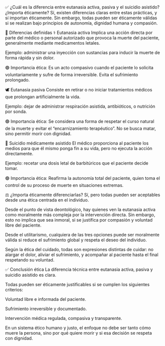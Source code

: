 ✅ ¿Cuál es la diferencia entre eutanasia activa, pasiva y el suicidio asistido? ¿Importa éticamente?
Sí, existen diferencias claras entre estas prácticas, y sí importan éticamente. Sin embargo, todas pueden ser éticamente válidas si se realizan bajo principios de autonomía, dignidad humana y compasión.

📌 Diferencias definidas
⚕️ Eutanasia activa
Implica una acción directa por parte del médico o personal autorizado que provoca la muerte del paciente, generalmente mediante medicamentos letales.

Ejemplo: administrar una inyección con sustancias para inducir la muerte de forma rápida y sin dolor.

🟢 Importancia ética: Es un acto compasivo cuando el paciente lo solicita voluntariamente y sufre de forma irreversible. Evita el sufrimiento prolongado.

🕊️ Eutanasia pasiva
Consiste en retirar o no iniciar tratamientos médicos que prolongan artificialmente la vida.

Ejemplo: dejar de administrar respiración asistida, antibióticos, o nutrición por sonda.

🟢 Importancia ética: Se considera una forma de respetar el curso natural de la muerte y evitar el “encarnizamiento terapéutico”. No se busca matar, sino permitir morir con dignidad.

💊 Suicidio médicamente asistido
El médico proporciona al paciente los medios para que él mismo ponga fin a su vida, pero no ejecuta la acción directamente.

Ejemplo: recetar una dosis letal de barbitúricos que el paciente decide tomar.

🟢 Importancia ética: Reafirma la autonomía total del paciente, quien toma el control de su proceso de muerte en situaciones extremas.

⚖️ ¿Importa éticamente diferenciarlas?
Sí, pero todas pueden ser aceptables desde una ética centrada en el individuo.

Desde el punto de vista deontológico, hay quienes ven la eutanasia activa como moralmente más compleja por la intervención directa. Sin embargo, esto no implica que sea inmoral, si se justifica por compasión y voluntad libre del paciente.

Desde el utilitarismo, cualquiera de las tres opciones puede ser moralmente válida si reduce el sufrimiento global y respeta el deseo del individuo.

Según la ética del cuidado, todas son expresiones distintas de cuidar: no alargar el dolor, aliviar el sufrimiento, y acompañar al paciente hasta el final respetando su voluntad.

✅ Conclusión ética
La diferencia técnica entre eutanasia activa, pasiva y suicidio asistido es clara.

Todas pueden ser éticamente justificables si se cumplen los siguientes criterios:

Voluntad libre e informada del paciente.

Sufrimiento irreversible y documentado.

Intervención médica regulada, compasiva y transparente.

En un sistema ético humano y justo, el enfoque no debe ser tanto cómo muere la persona, sino por qué quiere morir y si esa decisión se respeta con dignidad.